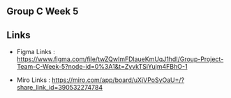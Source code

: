 ## Group C Week 5

## Links

- Figma Links : https://www.figma.com/file/twZQwImFDlaueKmUqJ1hdI/Group-Project-Team-C-Week-5?node-id=0%3A1&t=ZyvkTSiYujm4FBhO-1

- Miro Links : https://miro.com/app/board/uXjVPoSyOaU=/?share_link_id=390532274784
